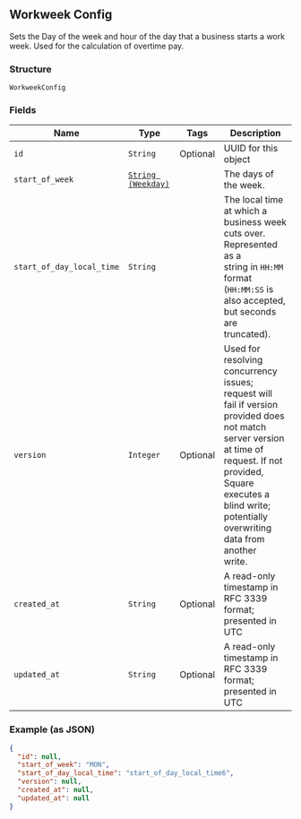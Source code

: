 ## Workweek Config

Sets the Day of the week and hour of the day that a business starts a 
work week. Used for the calculation of overtime pay.

### Structure

`WorkweekConfig`

### Fields

| Name | Type | Tags | Description |
|  --- | --- | --- | --- |
| `id` | `String` | Optional | UUID for this object |
| `start_of_week` | [`String (Weekday)`](/doc/models/weekday.md) |  | The days of the week. |
| `start_of_day_local_time` | `String` |  | The local time at which a business week cuts over. Represented as a<br>string in `HH:MM` format (`HH:MM:SS` is also accepted, but seconds are<br>truncated). |
| `version` | `Integer` | Optional | Used for resolving concurrency issues; request will fail if version<br>provided does not match server version at time of request. If not provided,<br>Square executes a blind write; potentially overwriting data from another<br>write. |
| `created_at` | `String` | Optional | A read-only timestamp in RFC 3339 format; presented in UTC |
| `updated_at` | `String` | Optional | A read-only timestamp in RFC 3339 format; presented in UTC |

### Example (as JSON)

```json
{
  "id": null,
  "start_of_week": "MON",
  "start_of_day_local_time": "start_of_day_local_time6",
  "version": null,
  "created_at": null,
  "updated_at": null
}
```

